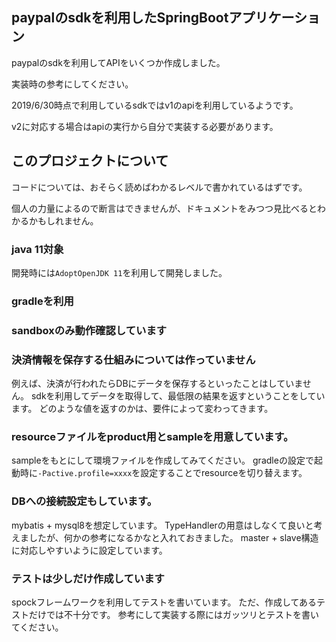 
## paypalのsdkを利用したSpringBootアプリケーション

paypalのsdkを利用してAPIをいくつか作成しました。

実装時の参考にしてください。

2019/6/30時点で利用しているsdkではv1のapiを利用しているようです。

v2に対応する場合はapiの実行から自分で実装する必要があります。


## このプロジェクトについて
コードについては、おそらく読めばわかるレベルで書かれているはずです。

個人の力量によるので断言はできませんが、ドキュメントをみつつ見比べるとわかるかもしれません。

### java 11対象  
開発時には`AdoptOpenJDK 11`を利用して開発しました。

### gradleを利用

### sandboxのみ動作確認しています

### 決済情報を保存する仕組みについては作っていません
例えば、決済が行われたらDBにデータを保存するといったことはしていません。
sdkを利用してデータを取得して、最低限の結果を返すということをしています。
どのような値を返すのかは、要件によって変わってきます。

### resourceファイルをproduct用とsampleを用意しています。
sampleをもとにして環境ファイルを作成してみてください。
gradleの設定で起動時に`-Pactive.profile=xxxx`を設定することでresourceを切り替えます。

### DBへの接続設定もしています。
mybatis + mysql8を想定しています。
TypeHandlerの用意はしなくて良いと考えましたが、何かの参考になるかなと入れておきました。
master + slave構造に対応しやすいように設定しています。

### テストは少しだけ作成しています
spockフレームワークを利用してテストを書いています。
ただ、作成してあるテストだけでは不十分です。
参考にして実装する際にはガッツリとテストを書いてください。

